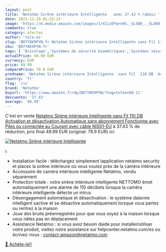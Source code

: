 ```yaml
---
layout: post
title: 'Netatmo Sirène intérieure Intelligente   avec 37.43 % rabais '
date: 2021-11-29 01:23:23
image: 'https://m.media-amazon.com/images/I/41izEPq+nHS._SL500_._SL400_.jpg'
comments: true
category: ofertas
author: 'tole.es'
slug: 'B07Y8K9PYN-fr Netatmo Sirène intérieure Intelligente sans Fil 110 DB...'
sku: 'B07Y8K9PYN-fr'
tags: [ 'Bricolage','Systèmes de sécurité biométriques','Systèmes sécurité pour la maison','Sécurité','netatmo', ]
actualPrice: 49.99 EUR
currency: EUR
price: 49.99
comparePrice: 79.9 EUR
prodname: 'Netatmo Sirène intérieure Intelligente  sans Fil  110 DB  Activation et désactivation Automatique  sans abonnement  Fonctionne avec Piles ou connectée au Courant avec câble  NIS01-EU'
country: 'fr'
flag: '🇫🇷'
brand: 'Netatmo'
buyurl: 'https://www.amazon.fr/dp/B07Y8K9PYN/?tag=tolees0d-21'
descuento: '37.43'
average: '49.99'
---
```


C'est en vente [Netatmo Sirène intérieure Intelligente  sans Fil  110 DB  Activation et désactivation Automatique  sans abonnement  Fonctionne avec Piles ou connectée au Courant avec câble  NIS01-EU](https://www.amazon.fr/dp/B07Y8K9PYN/?tag=tolees0d-21)  à  37.43 % de réduction, prix final  49.99 EUR (original: 79.9 EUR) ici:

[![Netatmo Sirène intérieure Intelligente  ](https://m.media-amazon.com/images/I/41izEPq+nHS._SL500_._SL400_.jpg)](https://www.amazon.fr/dp/B07Y8K9PYN/?tag=tolees0d-21)

ℹ️:

- Installation facile : téléchargez simplement lapplication netatmo security et placez la sirène intérieure où vous voulez près de la caméra intérieure
- Accessoire de caméra intérieure intelligente Netatmo, vendu séparément
- Protection totale : votre sirène intérieure intelligente NETTOMO émet automatiquement une alarme de 110 décibels lorsque la caméra intérieure intelligente détecte un intrus
- Désengagement automatique et désactivation : le système dalarme intelligent sactive et se désactive automatiquement lorsque vous partez ou rentrez à la maison
- Joue des bruits préenregistrés pour que vous soyez à la maison lorsque vous nêtes pas en déplacement
- Assistance Netatmo : si vous avez besoin daide pour installer/utiliser votre produit, visitez notre assistance sur helpcenter.netatmo.com/es ou écrivez-nous : contact-amazon@netatmo.com

[🛒 Achète-le!!](https://www.amazon.fr/dp/B07Y8K9PYN/?tag=tolees0d-21)
